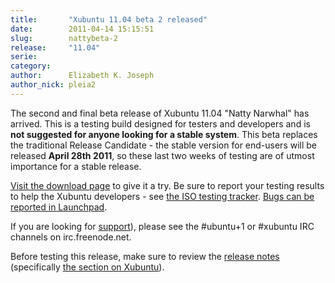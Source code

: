 ```yaml
---
title:       "Xubuntu 11.04 beta 2 released"
date:        2011-04-14 15:15:51
slug:        nattybeta-2
release:     "11.04"
serie:       
category:    
author:      Elizabeth K. Joseph
author_nick: pleia2
---
```


The second and final beta release of Xubuntu 11.04 "Natty Narwhal" has arrived. This is a testing build designed for testers and developers and is **not suggested for anyone looking for a stable system**. This beta replaces the traditional Release Candidate - the stable version for end-users will be released **April 28th 2011**, so these last two weeks of testing are of utmost importance for a stable release.

[Visit the download page](http://cdimage.ubuntu.com/xubuntu/releases/11.04/beta-2/) to give it a try. Be sure to report your testing results to help the Xubuntu developers - see [the ISO testing tracker](http://iso.qa.ubuntu.com/qatracker/build/xubuntu/all). [Bugs can be reported in Launchpad](https://launchpad.net/ubuntu/+filebug/).

If you are looking for [support](/help)), please see the #ubuntu+1 or #xubuntu IRC channels on irc.freenode.net.

Before testing this release, make sure to review the [release notes](http://www.ubuntu.com/testing/natty/beta) (specifically [the section on Xubuntu](http://www.ubuntu.com/testing/natty/beta#Xubuntu)).
